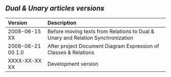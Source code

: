 ﻿## ***Dual & Unary articles versions***


|**Version**|**Description**|
| :- | :- |
|2008-06-15 XX|Before moving texts from Relations to Dual & Unary and Relation Synchronization|
|2008-06-21 00  1.0|After project Document Diagram Expression of Classes & Relations|
|XXXX-XX-XX XX|Development version|

